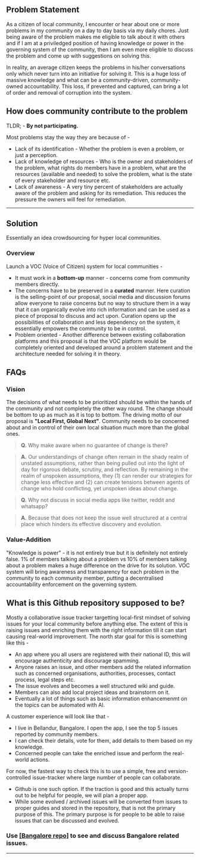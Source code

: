 ## Problem Statement

As a citizen of local community, I encounter or hear about one or more problems in my community on a day to day basis via my daily chores. Just being aware of the problem makes me eligible to talk about it with others and if I am at a priviledged position of having knowledge or power in the governing system of the community, then I am even more eligible to discuss the problem and come up with suggestions on solving this.

In reality, an average citizen keeps the problems in his/her conversations only which never turn into an initiative for solving it. This is a huge loss of massive knowledge and what can be a community-driven, community-owned accountability. This loss, if prevented and captured, can bring a lot of order and removal of corruption into the system.

## How does community contribute to the problem

TLDR; - **By not participating.**

Most problems stay the way they are because of -

- Lack of its identification - Whether the problem is even a problem, or just a perception.
- Lack of knowledge of resources - Who is the owner and stakeholders of the problem, what rights do members have in a problem, what are the resources (available and needed) to solve the problem, what is the state of every stakeholder and resource etc.
- Lack of awareness - A very tiny percent of stakeholders are actually aware of the problem and asking for its remediation. This reduces the pressure the owners will feel for remediation.

---

## Solution

Essentially an idea crowdsourcing for hyper local communities.

### Overview

Launch a VOC (Voice of Citizen) system for local communities -

- It must work in a **bottom-up** manner - concerns come from community members directly.
- The concerns have to be preserved in a **curated** manner. Here curation is the selling-point of our proposal, social media and discussion forums allow everyone to raise concerns but no way to structure them in a way that it can organically evolve into rich information and can be used as a piece of proposal to discuss and act upon. Curation opens up the possibilities of collaboration and less dependency on the system, it essentially empowers the community to be in control.
- Problem oriented - Another difference between existing collaboration platforms and this proposal is that the VOC platform would be completely oriented and developed around a problem statement and the architecture needed for solving it in theory.

## FAQs

### Vision

The decisions of what needs to be prioritized should be within the hands of the community and not completely the other way round. The change should be bottom to up as much as it is top to bottom. The driving motto of our proposal is **"Local First, Global Next"**. Community needs to be concerned about and in control of their own local situation much more than the global ones.

> **Q.** Why make aware when no guarantee of change is there?

> **A.** Our understandings of change often remain in the shady realm of unstated assumptions, rather than being pulled out into the light of day for rigorous debate, scrutiny, and reflection. By remaining in the realm of unspoken assumptions, they (1) can render our strategies for change less effective and (2) can create tensions between agents of change who hold conflicting, yet unspoken ideas about change.

> **Q.** Why not discuss in social media apps like twitter, reddit and whatsapp?

> **A.** Because that does not keep the issue well structured at a central place which hinders its effective discovery and evolution.

### Value-Addition

"Knowledge is power" - it is not entirely true but it is definitely not entirely false. 1% of members talking about a problem vs 10% of members talking about a problem makes a huge difference on the drive for its solution. VOC system will bring awareness and transparency for each problem in the community to each community member, putting a decentralised accountability enforcement on the governing system.

## What is this Github repository supposed to be?
Mostly a collaborative issue tracker targetting local-first mindset of solving issues for your local community before anything else. The extent of this is raising issues and enriching them with the right information till it can start causing real-world improvement. The north star goal for this is something like this -
- An app where you all users are registered with their national ID, this will encourage authenticity and discourage spamming.
- Anyone raises an issue, and other members add the related information such as concerned organisations, authorities, processes, contact process, legal steps etc.
- The issue evolves and becomes a well structured wiki and guide.
- Members can also add local project ideas and brainstorm on it.
- Eventually a lot of things such as basic information enhancemenmt on the topics can be automated with AI.

A customer experience will look like that -
- I live in Bellandur, Bangalore. I open the app, I see the top 5 issues reported by community members.
- I can check their details, vote for them, add details to them based on my knowledge.
- Concerned people can take the enriched issue and perform the real-world actions.

For now, the fastest way to check this is to use a simple, free and version-controlled issue-tracker where large number of people can collaborate.
- Github is one such option. If the traction is good and this actually turns out to be helpful for people, we will plan a proper app.
- While some evolved / archived issues will be converted from issues to proper guides and stored in the repository, that is not the primary purpose of this. The primary purpose is for people to be able to raise issues that can be discussed and evolved.

### Use [[Bangalore repo]](https://github.com/Co-Think/bangalore/issues) to see and discuss Bangalore related issues.

---
